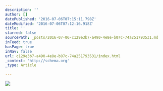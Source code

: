 ```yaml
---
description: ''
author: []
datePublished: '2016-07-06T07:15:11.798Z'
dateModified: '2016-07-06T07:12:16.918Z'
title: ''
starred: false
sourcePath: _posts/2016-07-06-c129e3b7-a490-4e8e-b07c-74a251793531.md
inFeed: true
hasPage: true
inNav: false
url: c129e3b7-a490-4e8e-b07c-74a251793531/index.html
_context: 'http://schema.org'
_type: Article

---
```

![](https://the-grid-user-content.s3-us-west-2.amazonaws.com/a0e6fc08-28a5-4cb6-9f4a-fce9ba4b26eb.jpg)
